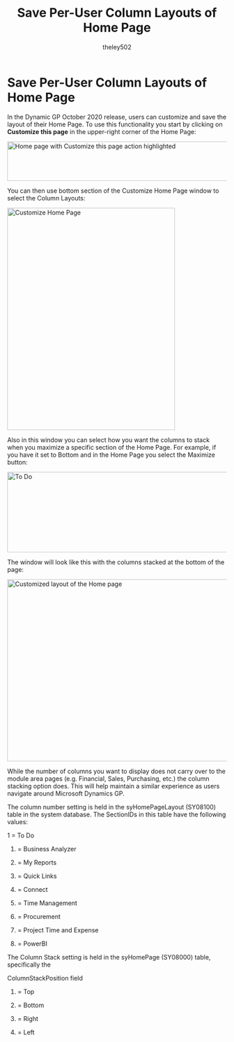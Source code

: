 ﻿---
title: Save Per-User Column Layouts of Home Page 
description: New in October 2020 - Save Per-User Column Layouts of Home Page
ms.date: 09-30-2020
ms.topic: article
ms.prod: dynamics-gp
author: theley502
ms.author: theley
manager: edupont
---

# Save Per-User Column Layouts of Home Page

In the Dynamic GP October 2020 release, users can customize and save the layout of their Home Page. To use this functionality you start by clicking on **Customize this page** in the upper-right corner of the Home Page:

<img src="media/image74.jpg" alt="Home page with Customize this page action highlighted" width="715" height="90" />

You can then use bottom section of the Customize Home Page window to select the Column Layouts:

<img src="media/image75.jpg" alt="Customize Home Page" width="385" height="509" />

Also in this window you can select how you want the columns to stack when you maximize a specific section of the Home Page. For example, if you have it set to Bottom and in the Home Page you select the Maximize button:

<img src="media/image77.jpg" alt="To Do" width="702" height="184" />

The window will look like this with the columns stacked at the bottom of the page:

<img src="media/image79.jpg" alt="Customized layout of the Home page" width="639" height="417" />

While the number of columns you want to display does not carry over to the module area pages (e.g. Financial, Sales, Purchasing, etc.) the column stacking option does. This will help maintain a similar experience as users navigate around Microsoft Dynamics GP.

The column number setting is held in the syHomePageLayout (SY08100) table in the system database. The SectionIDs in this table have the following values:

1 = To Do

1.  = Business Analyzer

2.  = My Reports

3.  = Quick Links

4.  = Connect

5.  = Time Management

6.  = Procurement

7.  = Project Time and Expense

8.  = PowerBI

The Column Stack setting is held in the syHomePage (SY08000) table, specifically the

ColumnStackPosition field

1.  = Top

2.  = Bottom

3.  = Right

4.  = Left



